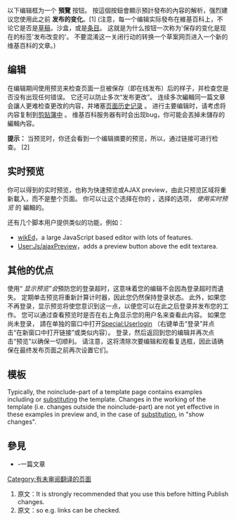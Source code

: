 以下编辑框为一个 **預覽** 按钮。 按這個按鈕會顯示預計發布的內容的解析，强烈建议您使用此之前 **发布的变化**。\[1\]
(注意，每一个编辑实际發布在維基百科上，不论它是否是[草稿](https://zh.wikipedia.org/wiki/wikipedia:草稿名字空间 "wikilink")，沙盒，或是[条目](https://zh.wikipedia.org/wiki/wikipedia:什么是条目 "wikilink")。
这就是为什么按钮一次称为'保存的变化是现在的标签'发布改变的'。 不要混淆这一关闭行动的转换一个草案网页进入一个新的维基百科的文章。)

## 编辑

在编辑期间使用预览来检查页面一旦被保存（即在线发布）后的样子，并检查您是否没有出现任何错误。 它还可以防止多次“发布更改”。
连续多次編輯同一篇文章会讓人更难检查更改的内容，并堵塞[页面历史记录](https://zh.wikipedia.org/wiki/Help:页面历史 "wikilink")
。 进行主要编辑时，请考虑将内容复制到[剪贴簿中](../Page/剪贴板.md "wikilink") 。
维基百科服务器有时会出现bug，你可能会丟掉未儲存的編輯內容。

**提示：** 当预览时，你还会看到一个编辑摘要的预览，所以，通过链接可进行检查。 \[2\]

## 实时预览

你可以得到的实时预览，也称为快速预览或AJAX preview，由此只预览区域将重新載入，而不是整个页面。 你可以让这个选择在你的
，选择的选项， *使用实时预览* 的 編輯的。

还有几个脚本用户提供类似的功能，例如：

  - [wikEd](https://zh.wikipedia.org/wiki/En:User:Cacycle/wikEd "wikilink")，a
    large JavaScript based editor with lots of features.
  - [User:Js/ajaxPreview](https://zh.wikipedia.org/wiki/En:User:Js/ajaxPreview "wikilink")，adds
    a preview button above the edit textarea.

## 其他的优点

使用“ *显示预览”会*預防您的登录超时，这意味着您的编辑不会因為登录超时而遺失。 定期单击预览将重新計算计时器，因此您仍然保持登录状态。
此外，如果您不再登录，显示预览将使您意识到这一点，以便您可以在此之后登录并发布您的工作。
您可以通过查看预览时是否在右上角显示您的用户名来查看此内容。
如果您尚未登录，
請在单独的窗口中打开[Special:Userlogin](https://zh.wikipedia.org/wiki/Special:Userlogin "wikilink")
（右键单击“登录”并点击“在新窗口中打开链接”或类似内容）。 登录，然后返回到您的编辑并再次点击“预览”以确保一切顺利。
请注意，这将清除次要编辑和观看复选框，因此请确保在最终发布页面之前再次设置它们。

## 模板

Typically, the noinclude-part of a template page contains examples
including or
[substituting](https://zh.wikipedia.org/wiki/Help:替换引用 "wikilink")
the template. Changes in the working of the template (i.e. changes
outside the noinclude-part) are not yet effective in these examples in
preview and, in the case of
[substitution](https://zh.wikipedia.org/wiki/Help:替换引用 "wikilink"), in
"show changes".

## 參見

  - \-一篇文章

[Category:有未审阅翻译的页面](https://zh.wikipedia.org/wiki/Category:有未审阅翻译的页面 "wikilink")

1.  原文：It is strongly recommended that you use this before hitting
    Publish changes.
2.  <span data-segmentid="50" class="cx-segment">原文：so e.g. links can be
    checked.</span>